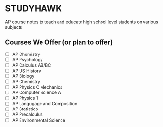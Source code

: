 # STUDYHAWK
AP course notes to teach and educate high school level students on various subjects
## Courses We Offer (or plan to offer)

- [ ] AP Chemistry
- [ ] AP Psychology
- [ ] AP Calculus AB/BC
- [ ] AP US History
- [ ] AP Biology
- [ ] AP Chemistry
- [ ] AP Physics C Mechanics
- [ ] AP Computer Science A
- [ ] AP Physics 1 
- [ ] AP Langugage and Composition
- [ ] AP Statistics 
- [ ] AP Precalculus
- [ ] AP Environmental Science
